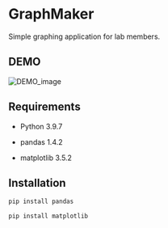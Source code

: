 # GraphMaker

Simple graphing application for lab members.



## DEMO

![DEMO_image](https://user-images.githubusercontent.com/92702803/166684945-6ffc517b-9157-41f3-8058-6e6ee9ed78a4.jpg)

## Requirements

- Python 3.9.7

- pandas 1.4.2

- matplotlib 3.5.2

## Installation
```bash
pip install pandas

pip install matplotlib
```
